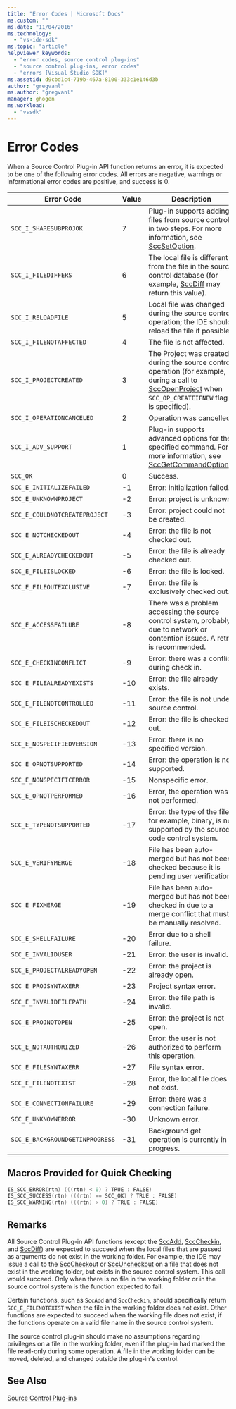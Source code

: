 ```yaml
---
title: "Error Codes | Microsoft Docs"
ms.custom: ""
ms.date: "11/04/2016"
ms.technology: 
  - "vs-ide-sdk"
ms.topic: "article"
helpviewer_keywords: 
  - "error codes, source control plug-ins"
  - "source control plug-ins, error codes"
  - "errors [Visual Studio SDK]"
ms.assetid: d9cbd1c4-719b-467a-8100-333c1e146d3b
author: "gregvanl"
ms.author: "gregvanl"
manager: ghogen
ms.workload: 
  - "vssdk"
---
```

# Error Codes
When a Source Control Plug-in API function returns an error, it is expected to be one of the following error codes. All errors are negative, warnings or informational error codes are positive, and success is 0.  
  
|Error Code|Value|Description|  
|----------------|-----------|-----------------|  
|`SCC_I_SHARESUBPROJOK`|7|Plug-in supports adding files from source control in two steps. For more information, see [SccSetOption](../extensibility/sccsetoption-function.md).|  
|`SCC_I_FILEDIFFERS`|6|The local file is different from the file in the source control database (for example, [SccDiff](../extensibility/sccdiff-function.md) may return this value).|  
|`SCC_I_RELOADFILE`|5|Local file was changed during the source control operation; the IDE should reload the file if possible.|  
|`SCC_I_FILENOTAFFECTED`|4|The file is not affected.|  
|`SCC_I_PROJECTCREATED`|3|The Project was created during the source control operation (for example, during a call to [SccOpenProject](../extensibility/sccopenproject-function.md) when `SCC_OP_CREATEIFNEW` flag is specified).|  
|`SCC_I_OPERATIONCANCELED`|2|Operation was cancelled.|  
|`SCC_I_ADV_SUPPORT`|1|Plug-in supports advanced options for the specified command. For more information, see [SccGetCommandOptions](../extensibility/sccgetcommandoptions-function.md).|  
|`SCC_OK`|0|Success.|  
|`SCC_E_INITIALIZEFAILED`|-1|Error: initialization failed.|  
|`SCC_E_UNKNOWNPROJECT`|-2|Error: project is unknown.|  
|`SCC_E_COULDNOTCREATEPROJECT`|-3|Error: project could not be created.|  
|`SCC_E_NOTCHECKEDOUT`|-4|Error: the file is not checked out.|  
|`SCC_E_ALREADYCHECKEDOUT`|-5|Error: the file is already checked out.|  
|`SCC_E_FILEISLOCKED`|-6|Error: the file is locked.|  
|`SCC_E_FILEOUTEXCLUSIVE`|-7|Error: the file is exclusively checked out.|  
|`SCC_E_ACCESSFAILURE`|-8|There was a problem accessing the source control system, probably due to network or contention issues. A retry is recommended.|  
|`SCC_E_CHECKINCONFLICT`|-9|Error: there was a conflict during check in.|  
|`SCC_E_FILEALREADYEXISTS`|-10|Error: the file already exists.|  
|`SCC_E_FILENOTCONTROLLED`|-11|Error: the file is not under source control.|  
|`SCC_E_FILEISCHECKEDOUT`|-12|Error: the file is checked out.|  
|`SCC_E_NOSPECIFIEDVERSION`|-13|Error: there is no specified version.|  
|`SCC_E_OPNOTSUPPORTED`|-14|Error: the operation is not supported.|  
|`SCC_E_NONSPECIFICERROR`|-15|Nonspecific error.|  
|`SCC_E_OPNOTPERFORMED`|-16|Error, the operation was not performed.|  
|`SCC_E_TYPENOTSUPPORTED`|-17|Error: the type of the file, for example, binary, is not supported by the source code control system.|  
|`SCC_E_VERIFYMERGE`|-18|File has been auto-merged but has not been checked because it is pending user verification.|  
|`SCC_E_FIXMERGE`|-19|File has been auto-merged but has not been checked in due to a merge conflict that must be manually resolved.|  
|`SCC_E_SHELLFAILURE`|-20|Error due to a shell failure.|  
|`SCC_E_INVALIDUSER`|-21|Error: the user is invalid.|  
|`SCC_E_PROJECTALREADYOPEN`|-22|Error: the project is already open.|  
|`SCC_E_PROJSYNTAXERR`|-23|Project syntax error.|  
|`SCC_E_INVALIDFILEPATH`|-24|Error: the file path is invalid.|  
|`SCC_E_PROJNOTOPEN`|-25|Error: the project is not open.|  
|`SCC_E_NOTAUTHORIZED`|-26|Error: the user is not authorized to perform this operation.|  
|`SCC_E_FILESYNTAXERR`|-27|File syntax error.|  
|`SCC_E_FILENOTEXIST`|-28|Error, the local file does not exist.|  
|`SCC_E_CONNECTIONFAILURE`|-29|Error: there was a connection failure.|  
|`SCC_E_UNKNOWNERROR`|-30|Unknown error.|  
|`SCC_E_BACKGROUNDGETINPROGRESS`|-31|Background get operation is currently in progress.|  
  
## Macros Provided for Quick Checking  
  
```cpp  
IS_SCC_ERROR(rtn) (((rtn) < 0) ? TRUE : FALSE)  
IS_SCC_SUCCESS(rtn) (((rtn) == SCC_OK) ? TRUE : FALSE)  
IS_SCC_WARNING(rtn) (((rtn) > 0) ? TRUE : FALSE)  
```  
  
## Remarks  
 All Source Control Plug-in API functions (except the [SccAdd](../extensibility/sccadd-function.md), [SccCheckin](../extensibility/scccheckin-function.md), and [SccDiff](../extensibility/sccdiff-function.md)) are expected to succeed when the local files that are passed as arguments do not exist in the working folder. For example, the IDE may issue a call to the [SccCheckout](../extensibility/scccheckout-function.md) or [SccUncheckout](../extensibility/sccuncheckout-function.md) on a file that does not exist in the working folder, but exists in the source control system. This call would succeed. Only when there is no file in the working folder or in the source control system is the function expected to fail.  
  
 Certain functions, such as `SccAdd` and `SccCheckin`, should specifically return `SCC_E_FILENOTEXIST` when the file in the working folder does not exist. Other functions are expected to succeed when the working file does not exist, if the functions operate on a valid file name in the source control system.  
  
 The source control plug-in should make no assumptions regarding privileges on a file in the working folder, even if the plug-in had marked the file read-only during some operation. A file in the working folder can be moved, deleted, and changed outside the plug-in's control.  
  
## See Also  
 [Source Control Plug-ins](../extensibility/source-control-plug-ins.md)